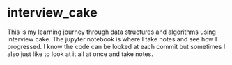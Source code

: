 ﻿# interview_cake
This is my learning journey through data structures and algorithms using interview cake. The jupyter notebook is where I take notes and see how I progressed. I know the code can be looked at each commit but sometimes I also just like to look at it all at once and take notes.
